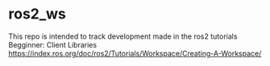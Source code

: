 # ros2_ws

This repo is intended to track development made in the ros2 tutorials
Begginner: Client Libraries https://index.ros.org/doc/ros2/Tutorials/Workspace/Creating-A-Workspace/
